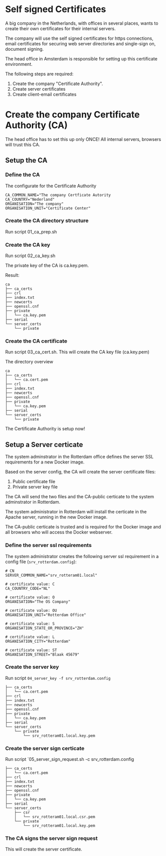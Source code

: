 # Self signed Certificates

A big company in the Netherlands, with offices in several places, wants to create their own certificates for
their internal servers. 

The company will use the self signed certificates for https connections, email certificates for securing web server 
directories and single-sign on, document signing.

The head office in Amsterdam is responsible for setting up this certificate environment.

The following steps are required:

1. Create the company "Certificate Authority".
2. Create server certificates 
3. Create client-email certificates

# Create the company Certificate Authority (CA)

The head office has to set this up only ONCE! All internal servers, browsers will trust this CA.

## Setup the CA 

### Define the CA

The configurate for the Certificate Authority


```
CA_COMMON_NAME="The company Certficate Autority
CA_COUNTRY="Nederland"
ORGANISATION="The company"
ORGANISATION_UNIT="Certificate Center"
```

### Create the CA directory structure

Run script 01_ca_prep.sh

### Create the CA key

Run script 02_ca_key.sh

The private key of the CA is ca.key.pem.

Result:

```
ca
├── ca_certs
├── crl
├── index.txt
├── newcerts
├── openssl.cnf
├── private
│   └── ca.key.pem
├── serial
└── server_certs
    └── private
``` 

### Create the CA certificate

Run script 03_ca_cert.sh. This will create the CA key file (ca.key.pem)

The directory overview 

```
ca
├── ca_certs
│   └── ca.cert.pem
├── crl
├── index.txt
├── newcerts
├── openssl.cnf
├── private
│   └── ca.key.pem
├── serial
└── server_certs
    └── private
```

The Certificate Authority is setup now!

## Setup a Server certicate

The system adminstrator in the Rotterdam office defines the server SSL requirements for a new Docker image.

Based on the server config, the CA will create the server certificate files:

1. Public certificate file
2. Private server key file

The CA will send the two files and the CA-public certicate to the system adminstrator in Rotterdam.


The system administrator in Rotterdam will install the certicate in the Apache server, running in the new Docker image.

The CA-public certicate is trusted and is required for the Docker image and all browsers who will access the Docker webserver.


### Define the server ssl requirements

The system administrator creates the following server ssl requirement in a config file (`srv_rotterdam.config`):

```
# CN
SERVER_COMMON_NAME="srv_rotteram01.local"

# certificate value: C
CA_COUNTRY_CODE="NL"

# certificate value: O
ORGANISATION="The OS Company"

# certificate value: OU
ORGANISATION_UNIT="Rotterdam Office"

# certificate value: S
ORGANISATION_STATE_OR_PROVINCE="ZH"

# certificate value: L
ORGANISATION_CITY="Rotterdam"

# certificate value: ST
ORGANISATION_STREET="Blaak 45679"
```

### Create the server key 

Run script `04_server_key -f srv_rotterdam.config`

```
├── ca_certs
│   └── ca.cert.pem
├── crl
├── index.txt
├── newcerts
├── openssl.cnf
├── private
│   └── ca.key.pem
├── serial
└── server_certs
    └── private
        └── srv_rotteram01.local.key.pem
```


### Create the server sign certicate 


Run script `05_server_sign_request.sh -c srv_rotterdam.config


```
├── ca_certs
│   └── ca.cert.pem
├── crl
├── index.txt
├── newcerts
├── openssl.cnf
├── private
│   └── ca.key.pem
├── serial
└── server_certs
    ├── csr
    │   └── srv_rotteram01.local.csr.pem
    └── private
        └── srv_rotteram01.local.key.pem

```



### The CA signs the server sign request


This will create the server certificate.




